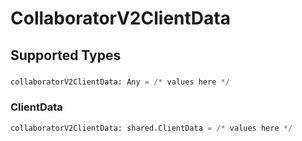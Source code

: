 # CollaboratorV2ClientData


## Supported Types

### 

```python
collaboratorV2ClientData: Any = /* values here */
```

### ClientData

```python
collaboratorV2ClientData: shared.ClientData = /* values here */
```

